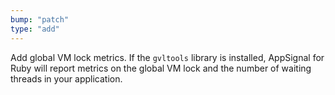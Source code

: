 ```yaml
---
bump: "patch"
type: "add"
---
```


Add global VM lock metrics. If the `gvltools` library is installed, AppSignal for Ruby will report metrics on the global VM lock and the number of waiting threads in your application.
